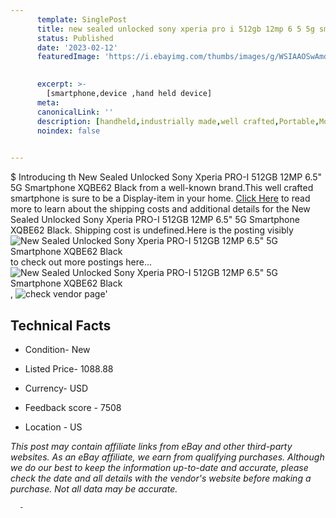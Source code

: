 ```yaml
---
      template: SinglePost
      title: new sealed unlocked sony xperia pro i 512gb 12mp 6 5 5g smartphone xqbe62 black
      status: Published
      date: '2023-02-12'
      featuredImage: 'https://i.ebayimg.com/thumbs/images/g/WSIAAOSwAmdjzMnJ/s-l225.jpg'
       

      excerpt: >-
        [smartphone,device ,hand held device]
      meta:
      canonicalLink: ''
      description: [handheld,industrially made,well crafted,Portable,Mobile,Compact,Convenient,Lightweight,Maneuverable,Man-portable,Miniature,Carriable,Hand-held,Light,Holdable,Transportable,Mobile device,Pocket-sized,On-the-go,Wireless,Cordless,Compact size,Convenient size, smartphone,device ,hand held device]
      noindex: false
      

---
```

$
      Introducing th New Sealed Unlocked Sony Xperia PRO-I 512GB 12MP 6.5" 5G Smartphone XQBE62 Black from a well-known brand.This well crafted smartphone is sure to be a Display-item in your home. [Click Here](https://www.ebay.com/itm/275637965280?hash=item402d4d91e0%3Ag%3AWSIAAOSwAmdjzMnJ&mkevt=1&mkcid=1&mkrid=711-53200-19255-0&campid=%253CePNCampaignId%253E&customid=%253CreferenceId%253E&toolid=10049) to read more to learn about the shipping costs and additional details for the New Sealed Unlocked Sony Xperia PRO-I 512GB 12MP 6.5" 5G Smartphone XQBE62 Black. Shipping cost is undefined.Here is the posting visibly ![New Sealed Unlocked Sony Xperia PRO-I 512GB 12MP 6.5" 5G Smartphone XQBE62 Black](https://i.ebayimg.com/thumbs/images/g/WSIAAOSwAmdjzMnJ/s-l225.jpg) to check out more postings here... ![New Sealed Unlocked Sony Xperia PRO-I 512GB 12MP 6.5" 5G Smartphone XQBE62 Black](https://i.ebayimg.com/images/g/WSIAAOSwAmdjzMnJ/s-l1600.jpg), ![check vendor page](https://origin-galleryplus.ebayimg.com/ws/web/275637965280_2_0_1/225x225.jpg,https://origin-galleryplus.ebayimg.com/ws/web/275637965280_3_0_1/225x225.jpg,https://origin-galleryplus.ebayimg.com/ws/web/275637965280_4_0_1/225x225.jpg)'

      

 ## Technical Facts 



     
      

 - Condition- New 


      

 - Listed Price- 1088.88 


      

 - Currency- USD 


      

 - Feedback score - 7508 


      

 - Location - US 


      
      

 *_This post may contain affiliate links from eBay and other third-party websites. As an eBay affiliate, we earn from qualifying purchases. Although we do our best to keep the information up-to-date and accurate, please check the date and all details with the vendor's website before making a purchase. Not all data may be accurate._*




      -
